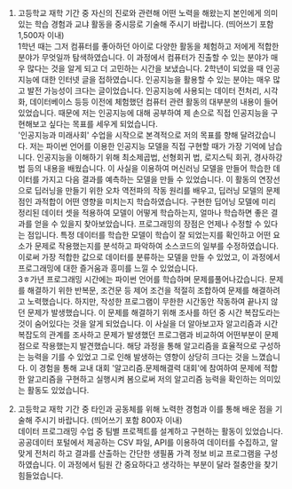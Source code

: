 1. 고등학교 재학 기간 중 자신의 진로와 관련해 어떤 노력을 해왔는지 본인에게 의미 있는 학습 경험과 교냐 활동을 중시믕로 기술해 주시기 바랍니다. (띄어쓰기 포함 1,500자 이내)  
 1학년 때는 그저 컴퓨터를 좋아하던 아이로 다양한 활동을 체험하고 저에게 적합한 분야가 무엇일까 탐색하였습니다. 이 과정에서 컴퓨터가 진출할 수 있는 분야가 매우 많다는 것을 알게 되고 더 고민하는 시간을 보냈습니다. 2학년이 되었을 때 인공지능에 대한 인터넷 글을 접하였습니다. 인공지능을 활용할 수 있는 분야는 매우 많고 발전 가능성이 크다는 글이었습니다. 인공지능에 사용되는 데이터 전처리, 시각화, 데이터베이스 등등 이전에 체험했던 컴퓨터 관련 활동의 대부분의 내용이 들어있었습니다. 때문에 저는 인공지능에 대해 공부하여 제 손으로 직접 인공지능을 구현해보고 싶다는 목표를 세우게 되었습니다.   
 '인공지능과 미래사회' 수업을 시작으로 본격적으로 저의 목표를 향해 달려갔습니다. 저는 파이썬 언어를 이용한 인공지능 모델을 직접 구현할 때가 가장 기억에 남습니다. 인공지능을 이해하기 위해 최소제곱법, 선형회귀 법, 로지스틱 회귀, 경사하강법 등의 내용을 배웠습니다. 이 사실을 이용하여 머신러닝 모델을 만들어 학습한 데이터를 가지고 다음 결과를 예측하는 모델을 만들 수 있었습니다. 이 활동의 연장선으로 딥러닝을 만들기 위한 오차 역전파의 작동 원리를 배우고, 딥러닝 모델의 문제점인 과적합이 어떤 영향을 미치는지 학습하였습니다. 구현한 딥어닝 모델에 미리 정리된 데이터 셋을 적용하여 모델이 어떻게 학습하는지, 얼마나 학습하면 좋은 결과를 얻을 수 있을지 찾아보았습니다. 프로그래밍의 장점은 언제나 수정할 수 있다는 점입니다. 특정 데이터를 학습한 모델이 학습이 잘 되었는지를 확인하고 어떤 요소가 문제로 작용했는지를 분석하고 파악하여 소스코드의 일부를 수정하였습니다. 이로써 가장 적합한 값으로 데이터를 분류하는 모델을 만들 수 있었고, 이 과정에서 프로그래밍에 대한 즐거움과 흥미를 느낄 수 있었습니다.  
 3ㅎ가년 프로그래밍 시간에는 파이썬 언어를 학습하며 문제를풀어나갔습니다. 문제를 해결하기 위한 반복문, 조건문 등 제어 조건을 적절히 조합하여 문제를 해결하려고 노력했습니다. 하지만, 작성한 프로그램이 무한한 시간동안 작동하여 끝나지 않던 문제가 발생했습니다. 이 문제를 해결하기 위해 조사를 하던 중 시간 복잡도라는 것이 숨어있다는 것을 알게 되었습니다. 이 사실을 더 알아보고자 알고리즘과 시간 복잡도의 관계를 조사하고 문제가 발생했던 프로그램과 비교하여 어떤부분이 문제점으로 작용했는지 발견했습니다. 해당 과정을 통해 알고리즘을 효율적으로 구성하는 능력을 기를 수 있었고 그로 인해 발생하는 영향이 상당히 크다는 것을 느꼈습니다. 이 경험을 통해 교내 대회 '알고리즘.문제해결력 대회'에 참여하여 문제에 적합한 알고리즘을 구현하고 실행시켜 봄으로써 저의 알고리즘 능력을 확인하는 의미있는 활동도 있었습니다. 


2. 고등학교 재학 기간 중 타인과 공동체를 위해 노력한 경험과 이를 통해 배운 점을 기술해 주시기 바랍니다. (띄어쓰기 포함 800자 이내)  
 데이터 프로그래밍 수업 중 팀별 프로젝트를 설계하고 구현하는 활동이 있었습니다. 공공데이터 포털에서 제공하는 CSV 파일, API를 이용하여 데이터를 수집하고, 알맞게 전처리 하고 결과를 산출하는 간단한 생필품 가격 정보 비교 프로그램을 구성하였습니다. 이 과정에서 팀원 간 중요하다고 생각하는 부분이 달라 절충안을 찾기 힘들었습니다.  
